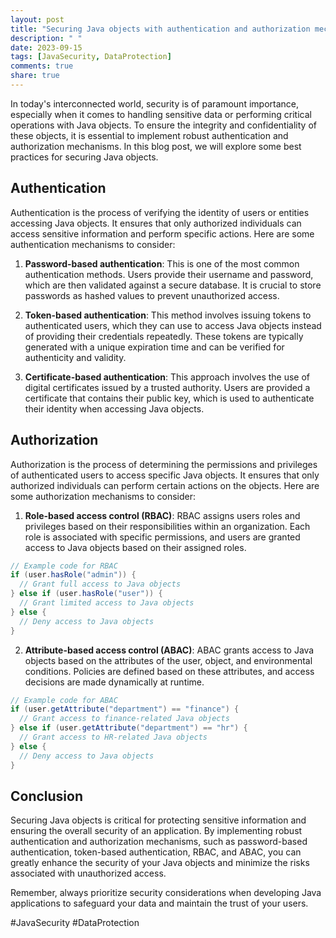 ```yaml
---
layout: post
title: "Securing Java objects with authentication and authorization mechanisms"
description: " "
date: 2023-09-15
tags: [JavaSecurity, DataProtection]
comments: true
share: true
---
```


In today's interconnected world, security is of paramount importance, especially when it comes to handling sensitive data or performing critical operations with Java objects. To ensure the integrity and confidentiality of these objects, it is essential to implement robust authentication and authorization mechanisms. In this blog post, we will explore some best practices for securing Java objects.

## Authentication

Authentication is the process of verifying the identity of users or entities accessing Java objects. It ensures that only authorized individuals can access sensitive information and perform specific actions. Here are some authentication mechanisms to consider:

1. **Password-based authentication**: This is one of the most common authentication methods. Users provide their username and password, which are then validated against a secure database. It is crucial to store passwords as hashed values to prevent unauthorized access.

2. **Token-based authentication**: This method involves issuing tokens to authenticated users, which they can use to access Java objects instead of providing their credentials repeatedly. These tokens are typically generated with a unique expiration time and can be verified for authenticity and validity.

3. **Certificate-based authentication**: This approach involves the use of digital certificates issued by a trusted authority. Users are provided a certificate that contains their public key, which is used to authenticate their identity when accessing Java objects.

## Authorization

Authorization is the process of determining the permissions and privileges of authenticated users to access specific Java objects. It ensures that only authorized individuals can perform certain actions on the objects. Here are some authorization mechanisms to consider:

1. **Role-based access control (RBAC)**: RBAC assigns users roles and privileges based on their responsibilities within an organization. Each role is associated with specific permissions, and users are granted access to Java objects based on their assigned roles.

```java
// Example code for RBAC
if (user.hasRole("admin")) {
  // Grant full access to Java objects
} else if (user.hasRole("user")) {
  // Grant limited access to Java objects
} else {
  // Deny access to Java objects
}
```

2. **Attribute-based access control (ABAC)**: ABAC grants access to Java objects based on the attributes of the user, object, and environmental conditions. Policies are defined based on these attributes, and access decisions are made dynamically at runtime.

```java
// Example code for ABAC
if (user.getAttribute("department") == "finance") {
  // Grant access to finance-related Java objects
} else if (user.getAttribute("department") == "hr") {
  // Grant access to HR-related Java objects
} else {
  // Deny access to Java objects
}
```

## Conclusion

Securing Java objects is critical for protecting sensitive information and ensuring the overall security of an application. By implementing robust authentication and authorization mechanisms, such as password-based authentication, token-based authentication, RBAC, and ABAC, you can greatly enhance the security of your Java objects and minimize the risks associated with unauthorized access.

Remember, always prioritize security considerations when developing Java applications to safeguard your data and maintain the trust of your users.

\#JavaSecurity #DataProtection